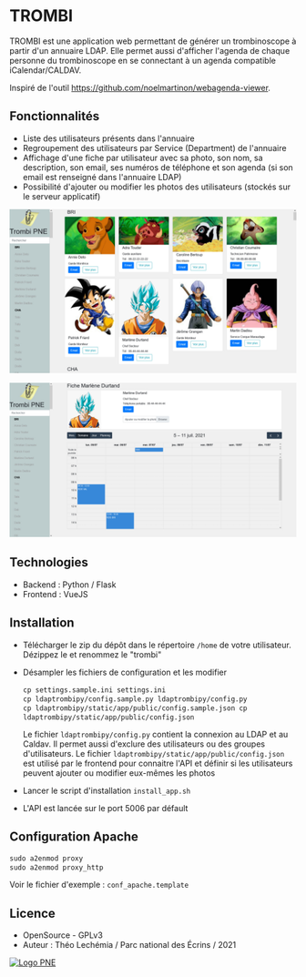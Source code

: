 # TROMBI

TROMBI est une application web permettant de générer un trombinoscope à partir d'un annuaire LDAP.
Elle permet aussi d'afficher l'agenda de chaque personne du trombinoscope en se connectant à un agenda compatible iCalendar/CALDAV.

Inspiré de l'outil https://github.com/noelmartinon/webagenda-viewer.

## Fonctionnalités

- Liste des utilisateurs présents dans l'annuaire
- Regroupement des utilisateurs par Service (Department) de l'annuaire
- Affichage d'une fiche par utilisateur avec sa photo, son nom, sa description, son email, ses numéros de téléphone et son agenda (si son email est renseigné dans l'annuaire LDAP)
- Possibilité d'ajouter ou modifier les photos des utilisateurs (stockés sur le serveur applicatif)

![Screenshot HOME](https://github.com/PnEcrins/Trombi/blob/main/docs/trombi-home.jpg)

![Screenshot FICHE](https://github.com/PnEcrins/Trombi/blob/main/docs/trombi-fiche.jpg)

## Technologies

- Backend : Python / Flask
- Frontend : VueJS

## Installation

- Télécharger le zip du dépôt dans le répertoire `/home` de votre utilisateur. Dézippez le et renommez le "trombi"
- Désampler les fichiers de configuration et les modifier
  ```
  cp settings.sample.ini settings.ini
  cp ldaptrombipy/config.sample.py ldaptrombipy/config.py
  cp ldaptrombipy/static/app/public/config.sample.json cp ldaptrombipy/static/app/public/config.json
  ```

  Le fichier `ldaptrombipy/config.py` contient la connexion au LDAP et au Caldav. Il permet aussi d'exclure des utilisateurs ou des groupes d'utilisateurs.
  Le fichier `ldaptrombipy/static/app/public/config.json` est utilisé par le frontend pour connaitre l'API et définir si les utilisateurs peuvent ajouter ou modifier eux-mêmes les photos

- Lancer le script d'installation `install_app.sh`
- L'API est lancée sur le port 5006 par défault

## Configuration Apache

```
sudo a2enmod proxy
sudo a2enmod proxy_http
```

Voir le fichier d'exemple : `conf_apache.template`

## Licence

* OpenSource - GPLv3
* Auteur : Théo Lechémia / Parc national des Écrins / 2021

[![Logo PNE](http://geonature.fr/img/logo-pne.jpg)](https://www.ecrins-parcnational.fr)
